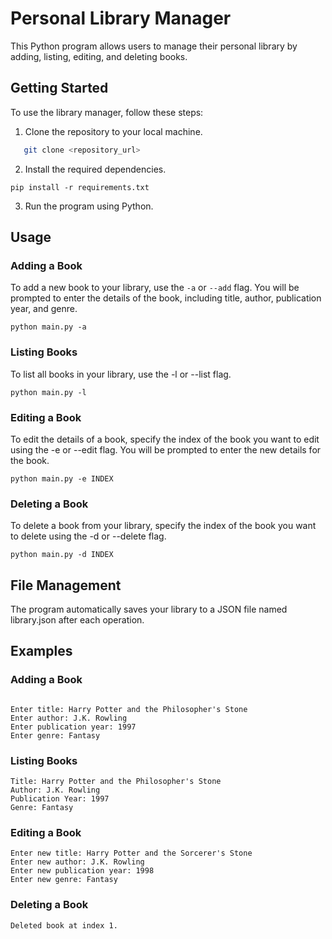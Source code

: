 # Personal Library Manager

This Python program allows users to manage their personal library by adding, listing, editing, and deleting books.

## Getting Started

To use the library manager, follow these steps:

1. Clone the repository to your local machine.
```bash
   git clone <repository_url>
```
2. Install the required dependencies.
```
pip install -r requirements.txt
```

3. Run the program using Python.

## Usage

### Adding a Book
To add a new book to your library, use the `-a` or `--add` flag. You will be prompted to enter the details of the book, including title, author, publication year, and genre.

```
python main.py -a
```

### Listing Books

To list all books in your library, use the -l or --list flag.
```
python main.py -l
```
### Editing a Book

To edit the details of a book, specify the index of the book you want to edit using the -e or --edit flag. You will be prompted to enter the new details for the book.

```
python main.py -e INDEX
```

### Deleting a Book

To delete a book from your library, specify the index of the book you want to delete using the -d or --delete flag.
```
python main.py -d INDEX
```

## File Management

The program automatically saves your library to a JSON file named library.json after each operation.

## Examples

### Adding a Book
```

Enter title: Harry Potter and the Philosopher's Stone
Enter author: J.K. Rowling
Enter publication year: 1997
Enter genre: Fantasy
```

### Listing Books
```
Title: Harry Potter and the Philosopher's Stone
Author: J.K. Rowling
Publication Year: 1997
Genre: Fantasy
```

### Editing a Book
```
Enter new title: Harry Potter and the Sorcerer's Stone
Enter new author: J.K. Rowling
Enter new publication year: 1998
Enter new genre: Fantasy
```

### Deleting a Book
```
Deleted book at index 1.
```
